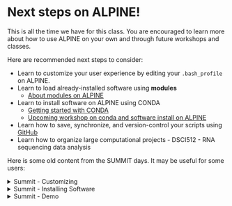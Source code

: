 # Next steps on ALPINE!

This is all the time we have for this class. You are encouraged to learn more about how to use ALPINE on your own and through future workshops and classes.

Here are recommended next steps to consider:
- Learn to customize your user experience by editing your `.bash_profile` on ALPINE.
- Learn to load already-installed software using **modules**
  - [About modules on ALPINE](https://curc.readthedocs.io/en/latest/compute/modules.html)
- Learn to install software on ALPINE using CONDA
  - [Getting started with CONDA](https://curc.readthedocs.io/en/latest/software/python.html#basic-conda-commands-to-get-you-started)
  - [Upcoming workshop on conda and software install on ALPINE](https://www.colorado.edu/rc/events)
- Learn how to save, synchronize, and version-control your scripts using [GitHub](https://github.com/)
- Learn how to organize large computational projects - DSCI512 - RNA sequencing data analysis


Here is some old content from the SUMMIT days. It may be useful for some users:

<details>
  <summary>Summit - Customizing</summary>

---

In this section, we'll learn how to customize our SUMMIT user experience.

All the files associated with customizing the User experience will go in your home directory. Let's navigate there and inspect its contents …

```
$ cd
$ pwd
$ ls -alh
```

**Question:** Do you see a file called `.bash_profile`?

If YES, go ahead and make a backup copy into a backup directory like so …

```
# If you have a .bash_profile file, do the following...
$ mkdir bash_profile_bkup
$ cp .bash_profile bash_profile_bkup/220915_bash_profile
```

If NO, create the file …

```
# If you do not have a .bash_profile file, do the following...
$ touch .bash_profile
```

The `.bash_profile` file where we will add customized code that will run at the START of EVERY SUMMIT session.

For example, if we want to use our custom sacct and squeue commands every session, we can make aliases of these here.

To open your .bash_profile in an editor, go to **FILE –> Open from Path … –>** Type in `/home/<your-eID@colostate.edu/.bash_profile`

Then, at the bottom of the file, add the following code …

```
#Aliases
alias scheck="squeue -u $USER"
alias sa='sacct -X --format JobID,JobName,AllocCPUS,State,ExitCode,Elapsed,TimeLimit,Submit,Start,End'
```

Save and close.

On the terminal, you can refresh these new conditions using …

```
$ source .bash_profile
```

Now, you can go ANYWHERE on SUMMIT and use `scheck` instead of `squeue -u $USER` and you can use `sa` instead of the long `sacct` command. This will also be **persistent**, as in, it will work every time you log into SUMMIT.

---

</details>

<details>
  <summary>Summit - Installing Software</summary>

---

### Loading pre-installed software with modules

The SUMMIT support staff has already installed some software on SUMMIT that you can load. To browse what is pre-installed,

```
$ module avail
```

You may have already noticed that when you login you are prompted to try this. We won't be going through the modules here, but you can learn more about them on the [Module User Guide](https://curc.readthedocs.io/en/latest/compute/modules.html)

To load a listed module,

```
$ module load <nameofmodule>
```

### Loading pre-installed software with modules

Scientific software is created by the open-source community of researchers like you and me.

<p align="center">
<img width="410" alt="open source" src="https://github.com/jesshill/CSU-2025FA-DSCI-510-001_LINUX_as_a_computational_platform/blob/main/Images/opensource_img.png">
</p>

When the software is being actively supported, there may be binaries (ready-to-run programs) available to download. If not, the **source code** of the software will need to be downloaded, compiled, and installed. For several decades, these tasks took up a large amount of a person's time and energy while wearing down their very sanity.

However, **software installers** have really changed the game. There are now several software installers available for different systems:

- Homebrew - Mac OS
- apt-get - Ubuntu, other linux
- conda - all systems

Homebrew and apt-get require administrative access on your own computer, whereas you can use conda to install on systems where you are not an administrator, such as on SUMMIT.

Today, we will walk you through how to install software on SUMMIT using **conda**. What is conda?

<p align="center">
<img width="410" alt="conda" src="https://github.com/jesshill/CSU-2025FA-DSCI-510-001_LINUX_as_a_computational_platform/blob/main/Images/conda_logo.png">
</p>

#### conda

- conda is an open-source package management system
- conda maintains a repository of open-source software code called Anaconda
  - We will use the computational biology specific version called bioconda
- conda assists in downloading, compiling, and installing software
- when a piece of software is downloaded, all dependent packages will also be obtained
- conda helps users create different environments where software collections can be collected and curated.

**packages** - small units of software

**environment** - a virtual space where a user can contain a collection of installed software. Users can have environments associated with different research projects.

#### what is up with the name?

- python, anaconda, sense a theme? hint - there is also a boa

#### A little bit about the scope of this project

<p align="center">
<img width="410" alt="conda" src="https://github.com/jesshill/CSU-2025FA-DSCI-510-001_LINUX_as_a_computational_platform/blob/main/Images/conda_logo.png">
</p>

### Configuring conda with `.condarc`




---

</details>

<details>
  <summary>Summit - Demo</summary>

---




---

</details>
